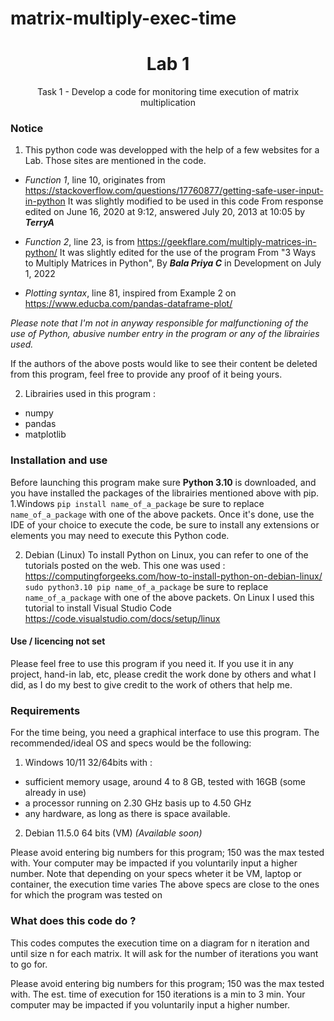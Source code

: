 # matrix-multiply-exec-time
<h1 align="center"> Lab 1 </h1>
<p align="center"> Task 1 - Develop a code for monitoring time execution of matrix multiplication </p>

### Notice
1. This python code was developped with the help of a few websites for a Lab.
Those sites are mentioned in the code.

- _Function 1_, line 10, originates from https://stackoverflow.com/questions/17760877/getting-safe-user-input-in-python
   It was slightly modified to be used in this code
   From response edited on June 16, 2020 at 9:12, answered July 20, 2013 at 10:05 by __*TerryA*__

- _Function 2_, line 23, is from https://geekflare.com/multiply-matrices-in-python/
   It was slightly edited for the use of the program
   From "3 Ways to Multiply Matrices in Python", By __*Bala Priya C*__ in Development on July 1, 2022

- _Plotting syntax_, line 81, inspired from Example 2 on https://www.educba.com/pandas-dataframe-plot/

_Please note that I'm not in anyway responsible for malfunctioning of the use of Python, abusive number entry in the program or any of the librairies used._

If the authors of the above posts would like to see their content be deleted from this program, feel free to provide any proof of it being yours.

2. Librairies used in this program :
  - numpy
  - pandas
  - matplotlib

### Installation and use
Before launching this program make sure **Python 3.10** is downloaded, and you have installed the packages of the librairies mentioned above with pip.
   1.Windows
`pip install name_of_a_package` be sure to replace `name_of_a_package` with one of the above packets.
Once it's done, use the IDE of your choice to execute the code, be sure to install any extensions or elements you may need to execute this Python code.

   2. Debian (Linux)
   To install Python on Linux, you can refer to one of the tutorials posted on the web.
   This one was used : https://computingforgeeks.com/how-to-install-python-on-debian-linux/
   `sudo python3.10 pip name_of_a_package` be sure to replace `name_of_a_package` with one of the above packets.
   On Linux I used this tutorial to install Visual Studio Code https://code.visualstudio.com/docs/setup/linux

#### Use / licencing not set
Please feel free to use this program if you need it.
If you use it in any project, hand-in lab, etc, please credit the work done by others and what I did, as I do my best to give credit to the work of others that help me.

### Requirements
For the time being, you need a graphical interface to use this program.
The recommended/ideal OS and specs would be the following:

   1. Windows 10/11 32/64bits with :
   - sufficient memory usage, around 4 to 8 GB, tested with 16GB (some already in use)
   - a processor running on 2.30 GHz basis up to 4.50 GHz
   - any hardware, as long as there is space available.
   
   2. Debian 11.5.0 64 bits (VM)
   _(Available soon)_

Please avoid entering big numbers for this program; 150 was the max tested with.
Your computer may be impacted if you voluntarily input a higher number.
Note that depending on your specs wheter it be VM, laptop or container, the execution time varies
The above specs are close to the ones for which the program was tested on

### What does this code do ?
This codes computes the execution time on a diagram for n iteration and until size n for each matrix.
It will ask for the number of iterations you want to go for.

Please avoid entering big numbers for this program; 150 was the max tested with.
The est. time of execution for 150 iterations is a min to 3 min.
Your computer may be impacted if you voluntarily input a higher number.
